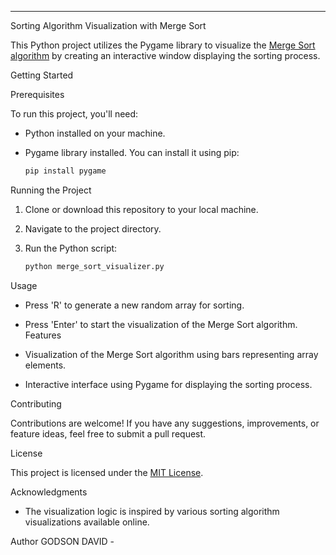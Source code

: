 
---
 Sorting Algorithm Visualization with Merge Sort

This Python project utilizes the Pygame library to visualize the [Merge Sort algorithm](https://en.wikipedia.org/wiki/Merge_sort) by creating an interactive window displaying the sorting process.

Getting Started

Prerequisites

To run this project, you'll need:

- Python installed on your machine.
- Pygame library installed. You can install it using pip:

  ```bash
  pip install pygame
  ```

Running the Project

1. Clone or download this repository to your local machine.
2. Navigate to the project directory.
3. Run the Python script:

   ```bash
   python merge_sort_visualizer.py
   ```
 Usage

- Press 'R' to generate a new random array for sorting.
- Press 'Enter' to start the visualization of the Merge Sort algorithm.
Features

- Visualization of the Merge Sort algorithm using bars representing array elements.
- Interactive interface using Pygame for displaying the sorting process.

Contributing

Contributions are welcome! If you have any suggestions, improvements, or feature ideas, feel free to submit a pull request.

License

This project is licensed under the [MIT License](LICENSE).

Acknowledgments

- The visualization logic is inspired by various sorting algorithm visualizations available online.

Author
GODSON DAVID - 
